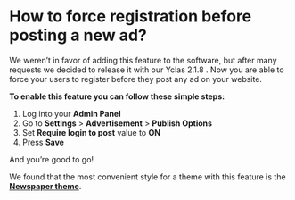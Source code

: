# How to force registration before posting a new ad?

We weren’t in favor of adding this feature to the software, but after many requests we decided to release it with our Yclas 2.1.8 . Now you are able to force your users to register before they post any ad on your website.

**To enable this feature you can follow these simple steps:**

1.  Log into your  **Admin Panel**
2.  Go to  **Settings**  >  **Advertisement**  >  **Publish Options**
3.  Set  **Require login to post**  value to  **ON**
4.  Press  **Save**

And you’re good to go!

We found that the most convenient style for a theme with this feature is the **[Newspaper theme](https://yclas.com/domain/demo/105540?theme=newspaper)**.  


